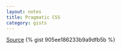 ```yaml
---
layout: notes
title: Pragmatic CSS 
category: gists 
---
```

[Source](https://github.com/dsheiko/pcss)
{% gist 905ee186233b9a9dfb5b %}
